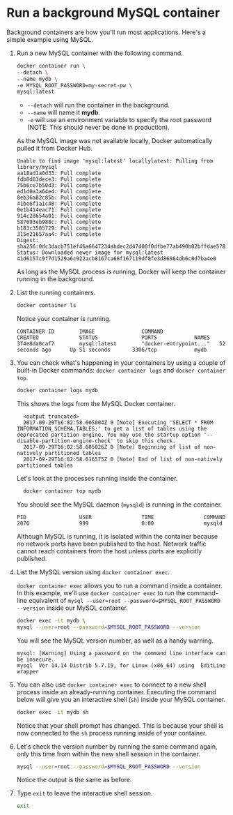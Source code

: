 # Run a background MySQL container

Background containers are how you'll run most applications. Here's a simple example using MySQL.

1. Run a new MySQL container with the following command.

   ```bash
   docker container run \
   --detach \
   --name mydb \
   -e MYSQL_ROOT_PASSWORD=my-secret-pw \
   mysql:latest
   ```

   - `--detach` will run the container in the background.
   - `--name` will name it **mydb**.
   - `-e` will use an environment variable to specify the root password (NOTE: This should never be done in production).

   As the MySQL image was not available locally, Docker automatically pulled it from Docker Hub.

   ```
   Unable to find image 'mysql:latest' locallylatest: Pulling from library/mysql
   aa18ad1a0d33: Pull complete
   fdb8d83dece3: Pull complete
   75b6ce7b50d3: Pull complete
   ed1d0a3a64e4: Pull complete
   8eb36a82c85b: Pull complete
   41be6f1a1c40: Pull complete
   0e1b414eac71: Pull complete
   914c28654a91: Pull complete
   587693eb988c: Pull complete
   b183c3585729: Pull complete
   315e21657aa4: Pull complete
   Digest: sha256:0dc3dacb751ef46a6647234abdec2d47400f0dfbe77ab490b02bffdae57846ed
   Status: Downloaded newer image for mysql:latest
   41d6157c9f7d1529a6c922acb8167ca66f167119df0fe3d86964db6c0d7ba4e0
   ```

   As long as the MySQL process is running, Docker will keep the container running in the background.

2. List the running containers.

   ```bash
   docker container ls
   ```

   Notice your container is running.

   ```
   CONTAINER ID        IMAGE               COMMAND                  CREATED             STATUS              PORTS            NAMES
   3f4e8da0caf7        mysql:latest        "docker-entrypoint..."   52 seconds ago      Up 51 seconds       3306/tcp            mydb
   ```

3. You can check what's happening in your containers by using a couple of built-in Docker commands: `docker container logs` and `docker container top`.

   ```bash
   docker container logs mydb
   ```

   This shows the logs from the MySQL Docker container.

   ```
     <output truncated>
     2017-09-29T16:02:58.605004Z 0 [Note] Executing 'SELECT * FROM INFORMATION_SCHEMA.TABLES;' to get a list of tables using the deprecated partition engine. You may use the startup option '--disable-partition-engine-check' to skip this check.
     2017-09-29T16:02:58.605026Z 0 [Note] Beginning of list of non-natively partitioned tables
     2017-09-29T16:02:58.616575Z 0 [Note] End of list of non-natively partitioned tables
   ```

   Let's look at the processes running inside the container.

   ```bash
     docker container top mydb
   ```

   You should see the MySQL daemon (`mysqld`) is running in the container.

   ```
   PID                 USER                TIME                COMMAND
   2876                999                 0:00                mysqld
   ```

   Although MySQL is running, it is isolated within the container because no network ports have been published to the host. Network traffic cannot reach containers from the host unless ports are explicitly published.

4. List the MySQL version using `docker container exec`.

   `docker container exec` allows you to run a command inside a container. In this example, we'll use `docker container exec` to run the command-line equivalent of `mysql --user=root --password=$MYSQL_ROOT_PASSWORD --version` inside our MySQL container.

   ```bash
   docker exec -it mydb \
   mysql --user=root --password=$MYSQL_ROOT_PASSWORD --version
   ```

   You will see the MySQL version number, as well as a handy warning.

   ```
   mysql: [Warning] Using a password on the command line interface can be insecure.
   mysql  Ver 14.14 Distrib 5.7.19, for Linux (x86_64) using  EditLine wrapper
   ```

5. You can also use `docker container exec` to connect to a new shell process inside an already-running container. Executing the command below will give you an interactive shell (`sh`) inside your MySQL container.

   ```bash
   docker exec -it mydb sh
   ```

   Notice that your shell prompt has changed. This is because your shell is now connected to the `sh` process running inside of your container.

6. Let's check the version number by running the same command again, only this time from within the new shell session in the container.

   ```bash
   mysql --user=root --password=$MYSQL_ROOT_PASSWORD --version
   ```

   Notice the output is the same as before.

7. Type `exit` to leave the interactive shell session.

   ```bash
   exit
   ```
